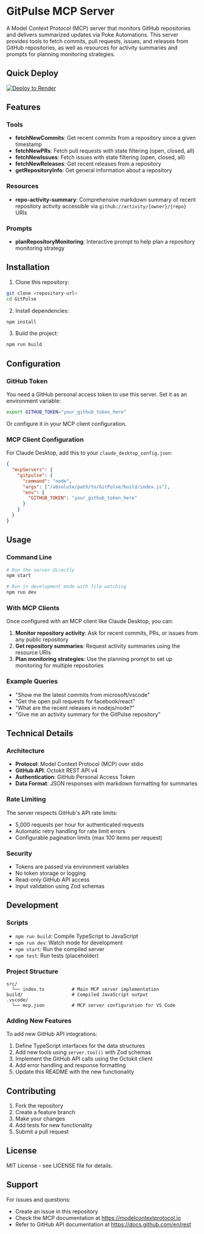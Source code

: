 # GitPulse MCP Server

A Model Context Protocol (MCP) server that monitors GitHub repositories and delivers summarized updates via Poke Automations. This server provides tools to fetch commits, pull requests, issues, and releases from GitHub repositories, as well as resources for activity summaries and prompts for planning monitoring strategies.

## Quick Deploy

[![Deploy to Render](https://render.com/images/deploy-to-render-button.svg)](https://render.com/deploy?repo=https://github.com/YOUR_USERNAME/GitPulse)

## Features

### Tools
- **fetchNewCommits**: Get recent commits from a repository since a given timestamp
- **fetchNewPRs**: Fetch pull requests with state filtering (open, closed, all)
- **fetchNewIssues**: Fetch issues with state filtering (open, closed, all)
- **fetchNewReleases**: Get recent releases from a repository
- **getRepositoryInfo**: Get general information about a repository

### Resources
- **repo-activity-summary**: Comprehensive markdown summary of recent repository activity accessible via `github://activity/{owner}/{repo}` URIs

### Prompts
- **planRepositoryMonitoring**: Interactive prompt to help plan a repository monitoring strategy

## Installation

1. Clone this repository:
```bash
git clone <repository-url>
cd GitPulse
```

2. Install dependencies:
```bash
npm install
```

3. Build the project:
```bash
npm run build
```

## Configuration

### GitHub Token
You need a GitHub personal access token to use this server. Set it as an environment variable:

```bash
export GITHUB_TOKEN="your_github_token_here"
```

Or configure it in your MCP client configuration.

### MCP Client Configuration

For Claude Desktop, add this to your `claude_desktop_config.json`:

```json
{
  "mcpServers": {
    "gitpulse": {
      "command": "node",
      "args": ["/absolute/path/to/GitPulse/build/index.js"],
      "env": {
        "GITHUB_TOKEN": "your_github_token_here"
      }
    }
  }
}
```

## Usage

### Command Line
```bash
# Run the server directly
npm start

# Run in development mode with file watching
npm run dev
```

### With MCP Clients

Once configured with an MCP client like Claude Desktop, you can:

1. **Monitor repository activity**: Ask for recent commits, PRs, or issues from any public repository
2. **Get repository summaries**: Request activity summaries using the resource URIs
3. **Plan monitoring strategies**: Use the planning prompt to set up monitoring for multiple repositories

### Example Queries

- "Show me the latest commits from microsoft/vscode"
- "Get the open pull requests for facebook/react"
- "What are the recent releases in nodejs/node?"
- "Give me an activity summary for the GitPulse repository"

## Technical Details

### Architecture
- **Protocol**: Model Context Protocol (MCP) over stdio
- **GitHub API**: Octokit REST API v4
- **Authentication**: GitHub Personal Access Token
- **Data Format**: JSON responses with markdown formatting for summaries

### Rate Limiting
The server respects GitHub's API rate limits:
- 5,000 requests per hour for authenticated requests
- Automatic retry handling for rate limit errors
- Configurable pagination limits (max 100 items per request)

### Security
- Tokens are passed via environment variables
- No token storage or logging
- Read-only GitHub API access
- Input validation using Zod schemas

## Development

### Scripts
- `npm run build`: Compile TypeScript to JavaScript
- `npm run dev`: Watch mode for development
- `npm start`: Run the compiled server
- `npm test`: Run tests (placeholder)

### Project Structure
```
src/
  └── index.ts          # Main MCP server implementation
build/                  # Compiled JavaScript output
.vscode/
  └── mcp.json          # MCP server configuration for VS Code
```

### Adding New Features

To add new GitHub API integrations:

1. Define TypeScript interfaces for the data structures
2. Add new tools using `server.tool()` with Zod schemas
3. Implement the GitHub API calls using the Octokit client
4. Add error handling and response formatting
5. Update this README with the new functionality

## Contributing

1. Fork the repository
2. Create a feature branch
3. Make your changes
4. Add tests for new functionality
5. Submit a pull request

## License

MIT License - see LICENSE file for details.

## Support

For issues and questions:
- Create an issue in this repository
- Check the MCP documentation at https://modelcontextprotocol.io
- Refer to GitHub API documentation at https://docs.github.com/en/rest

